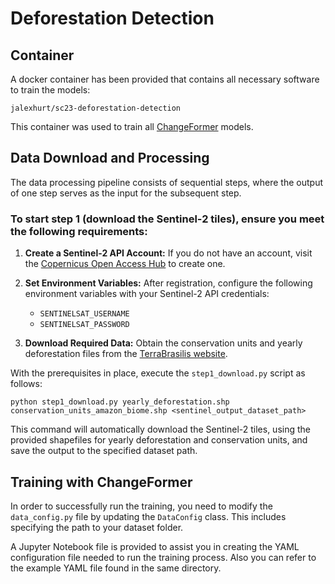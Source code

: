 # Deforestation Detection

## Container
A docker container has been provided that contains all necessary software to train the models:
```
jalexhurt/sc23-deforestation-detection
```

This container was used to train all [ChangeFormer](https://github.com/wgcban/ChangeFormer) models.

## Data Download and Processing

The data processing pipeline consists of sequential steps, where the output of one step serves as the input for the subsequent step.

### To start step 1 (download the Sentinel-2 tiles), ensure you meet the following requirements:

1. **Create a Sentinel-2 API Account:** If you do not have an account, visit the [Copernicus Open Access Hub](https://scihub.copernicus.eu/) to create one.

2. **Set Environment Variables:** After registration, configure the following environment variables with your Sentinel-2 API credentials:
   
   - `SENTINELSAT_USERNAME`
   - `SENTINELSAT_PASSWORD`

3. **Download Required Data:** Obtain the conservation units and yearly deforestation files from the [TerraBrasilis website](http://terrabrasilis.dpi.inpe.br/en/download-2/).

With the prerequisites in place, execute the `step1_download.py` script as follows:

```
python step1_download.py yearly_deforestation.shp conservation_units_amazon_biome.shp <sentinel_output_dataset_path>
```

This command will automatically download the Sentinel-2 tiles, using the provided shapefiles for yearly deforestation and conservation units, and save the output to the specified dataset path.

## Training with ChangeFormer

In order to successfully run the training, you need to modify the `data_config.py` file by updating the `DataConfig` class. This includes specifying the path to your dataset folder.

A Jupyter Notebook file is provided to assist you in creating the YAML configuration file needed to run the training process. Also you can refer to the example YAML file found in the same directory.
